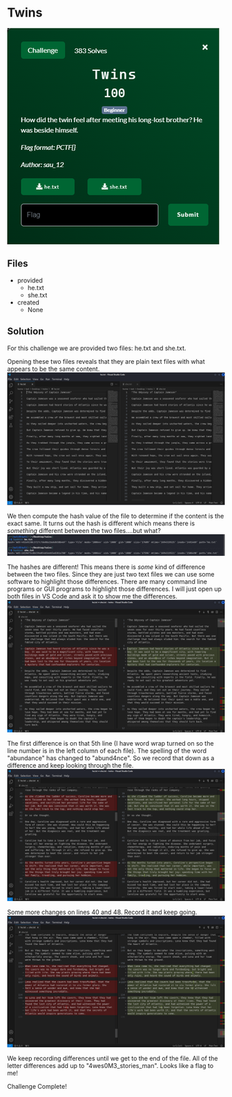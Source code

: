 # Twins

![](images/problem.PNG)

## Files
- provided
    - he.txt
    - she.txt
- created
    - None

## Solution
For this challenge we are provided two files: he.txt and she.txt.

Opening these two files reveals that they are plain text files with what appears to be the same content.
![](images/ss_00.PNG)

We then compute the hash value of the file to determine if the content is the exact same.  It turns out the hash is different which means there is *something* different between the two files....but what?
![](images/ss_01.PNG)

The hashes are different!  This means there is *some* kind of difference between the two files.  Since they are just two text files we can use some software to highlight those differences.  There are many command line programs or GUI programs to highlight those differences.  I will just open up both files in VS Code and ask it to show me the differences.
![](images/ss_02.PNG)

The first difference is on that 5th line (I have word wrap turned on so the line number is in the left column of each file).  The spelling of the word "abundance" has changed to "abund4nce".  So we record that down as a difference and keep looking through the file.
![](images/ss_03.PNG)

Some more changes on lines 40 and 48.  Record it and keep going.
![](images/ss_04.PNG)

We keep recording differences until we get to the end of the file.  All of the letter differences add up to "4wes0M3_stories_man".  Looks like a flag to me!

Challenge Complete!
